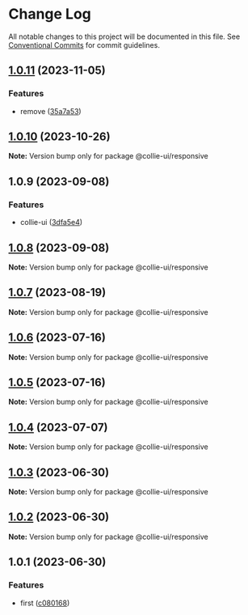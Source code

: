 # Change Log

All notable changes to this project will be documented in this file. See [Conventional Commits](https://conventionalcommits.org) for commit guidelines.

## [1.0.11](https://github.com/collie-ui/collie-ui/compare/@collie-ui/responsive@1.0.10...@collie-ui/responsive@1.0.11) (2023-11-05)

### Features

- remove ([35a7a53](https://github.com/collie-ui/collie-ui/commit/35a7a531845a08f99114a7d707c83c1e84d0d0e4))

## [1.0.10](https://github.com/collie-ui/collie-ui/compare/@collie-ui/responsive@1.0.9...@collie-ui/responsive@1.0.10) (2023-10-26)

**Note:** Version bump only for package @collie-ui/responsive

## 1.0.9 (2023-09-08)

### Features

- collie-ui ([3dfa5e4](https://github.com/collie-ui/collie-ui/commit/3dfa5e4eadca863919e9ffbb3dfb9ab726977c7e))

## [1.0.8](https://github.com/collie-ui/collie-ui/compare/@collie-ui/responsive@1.0.7...@collie-ui/responsive@1.0.8) (2023-09-08)

**Note:** Version bump only for package @collie-ui/responsive

## [1.0.7](https://github.com/collie-ui/collie-ui/compare/@collie-ui/responsive@1.0.6...@collie-ui/responsive@1.0.7) (2023-08-19)

**Note:** Version bump only for package @collie-ui/responsive

## [1.0.6](https://github.com/collie-ui/collie-ui/compare/@collie-ui/responsive@1.0.5...@collie-ui/responsive@1.0.6) (2023-07-16)

**Note:** Version bump only for package @collie-ui/responsive

## [1.0.5](https://github.com/collie-ui/collie-ui/compare/@collie-ui/responsive@1.0.4...@collie-ui/responsive@1.0.5) (2023-07-16)

**Note:** Version bump only for package @collie-ui/responsive

## [1.0.4](https://github.com/collie-ui/collie-ui/compare/@collie-ui/responsive@1.0.3...@collie-ui/responsive@1.0.4) (2023-07-07)

**Note:** Version bump only for package @collie-ui/responsive

## [1.0.3](https://github.com/collie-ui/collie-ui/compare/@collie-ui/responsive@1.0.1...@collie-ui/responsive@1.0.3) (2023-06-30)

**Note:** Version bump only for package @collie-ui/responsive

## [1.0.2](https://github.com/collie-ui/collie-ui/compare/@collie-ui/responsive@1.0.1...@collie-ui/responsive@1.0.2) (2023-06-30)

**Note:** Version bump only for package @collie-ui/responsive

## 1.0.1 (2023-06-30)

### Features

- first ([c080168](https://github.com/collie-ui/collie-ui/commit/c08016812d92193e95c9600e6121a9e57c6a9165))
